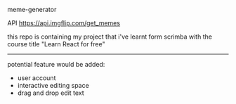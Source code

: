 meme-generator

API
https://api.imgflip.com/get_memes

this repo is containing my project that i've learnt form scrimba with the course title "Learn React for free"

---
potential feature would be added:
- user account
- interactive editing space
- drag and drop edit text

